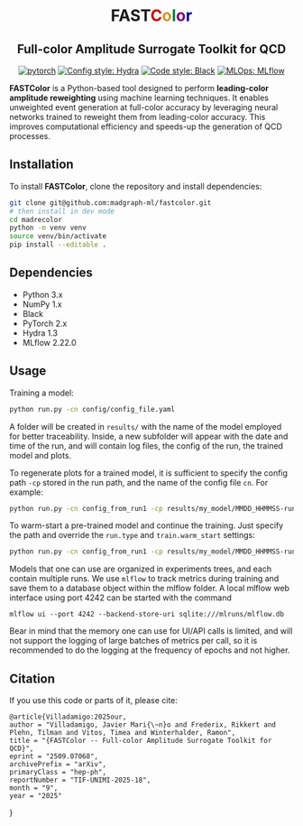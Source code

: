 <h1 align="center">
  FAST<span style="color:#C20000">C</span><span style="color:#D69526">o</span><span style="color:#06793F">l</span><span style="color:#790679">o</span><span style="color:#07078A">r</span>
</h1>

<h2 align="center">Full-color Amplitude Surrogate Toolkit for QCD</h2>

<p align="center">
<a href="https://pytorch.org"><img alt="pytorch" src="https://img.shields.io/badge/PyTorch-2.0-DC583A.svg?style=flat&logo=pytorch"></a>
<a href="https://hydra.cc/"><img alt="Config style: Hydra" src="https://img.shields.io/badge/Hydra-1.2-78a9c2"></a>
<a href="https://github.com/psf/black"><img alt="Code style: Black" src="https://img.shields.io/badge/Black-22.3-000000.svg"></a>
<a href="https://mlflow.org"><img alt="MLOps: MLflow" src="https://img.shields.io/badge/MLflow-2.22.0-1388DB.svg"></a>
</p>

**FASTColor** is a Python-based tool designed to perform **leading-color amplitude reweighting** using machine learning techniques. It enables unweighted event generation at full-color accuracy by leveraging neural networks trained to reweight them from leading-color accuracy. This improves computational efficiency and speeds-up the generation of QCD processes.

## Installation
To install **FASTColor**, clone the repository and install dependencies:

```bash
git clone git@github.com:madgraph-ml/fastcolor.git
# then install in dev mode
cd madrecolor
python -m venv venv
source venv/bin/activate
pip install --editable .
```

## Dependencies
- Python 3.x
- NumPy 1.x
- Black
- PyTorch 2.x
- Hydra 1.3
- MLflow 2.22.0

## Usage

Training a model:
```sh
python run.py -cn config/config_file.yaml
```
A folder will be created in `results/` with the name of the model employed for better traceability. Inside, a new subfolder will appear with the date and time of the run, and will contain log files, the config of the run, the trained model and plots.

To regenerate plots for a trained model, it is sufficient to specify the config path `-cp` stored in the run path, and the name of the config file `cn`. For example:
```sh
python run.py -cn config_from_run1 -cp results/my_model/MMDD_HHMMSS-run1
```
To warm-start a pre-trained model and continue the training. Just specify the path and override the `run.type` and `train.warm_start` settings:
```sh
python run.py -cn config_from_run1 -cp results/my_model/MMDD_HHMMSS-run1 run.type=train train.warm_start=true
```
Models that one can use are organized in experiments trees, and each contain multiple runs. We use `mlflow` to track metrics during training and save them to a database object within the mlflow folder. A local mlflow web interface using port 4242 can be started with the command
```
mlflow ui --port 4242 --backend-store-uri sqlite:///mlruns/mlflow.db
```
Bear in mind that the memory one can use for UI/API calls is limited, and will not support the logging of large batches of metrics per call, so it is recommended to do the logging at the frequency of epochs and not higher.

## Citation

If you use this code or parts of it, please cite:

    @article{Villadamigo:2025our,
    author = "Villadamigo, Javier Mari{\~n}o and Frederix, Rikkert and Plehn, Tilman and Vitos, Timea and Winterhalder, Ramon",
    title = "{FASTColor -- Full-color Amplitude Surrogate Toolkit for QCD}",
    eprint = "2509.07068",
    archivePrefix = "arXiv",
    primaryClass = "hep-ph",
    reportNumber = "TIF-UNIMI-2025-18",
    month = "9",
    year = "2025"
}

